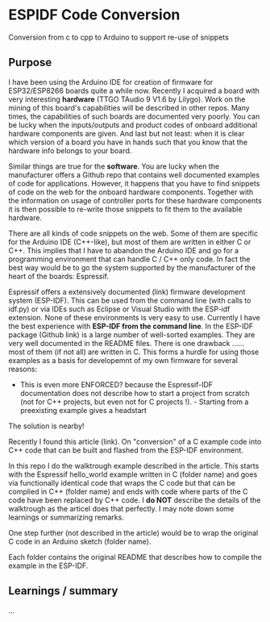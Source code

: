 # ESPIDF Code Conversion
 Conversion from c to cpp to Arduino to support re-use of snippets

## Purpose

I have been using the Arduino IDE for creation of firmware for ESP32/ESP8266 boards quite a while now. Recently I acquired a board with very interesting **hardware** (TTGO TAudio 9 V1.6 by Lilygo). Work on the mining of this board's capabilities will be described in other repos. Many times, the capabilities of such boards are documented very poorly. You can be lucky when the inputs/outputs and product codes of onboard additional hardware components are given. And last but not least: when it is clear which version of a board you have in hands such that you know that the hardware info belongs to your board.

Similar things are true for the **software**. You are lucky when the manufacturer offers a Github repo that contains well documented examples of code for applications. However, it happens that you have to find snippets of code on the web for the onboard hardware components. Together with the information on usage of controller ports for these hardware components it is then possible to re-write those snippets to fit them to the available hardware.

There are all kinds of code snippets on the web. Some of them are specific for the Arduino IDE (C++-like), but most of them are written in either C or C++. This implies that I have to abandon the Arduino IDE and go for a programming environment that can handle C / C++ only code. In fact the best way would be to go the system supported by the manufacturer of the heart of the boards: Espressif.

Espressif offers a extensively documented (link) firmware development system (ESP-IDF). This can be used from the command line (with calls to idf.py) or via IDEs such as Eclipse or Visual Studio with the ESP-idf extension. None of these environments is very easy to use. Currently I have the best experience with **ESP-IDF from the command line**.  In the ESP-IDF package (Github link) is a large number of well-sorted examples. They are very well documented in the README files. There is one drawback ...... most of them (if not all) are written in C. This forms a hurdle for using those examples as a basis for developemnt of my own firmware for several reasons:
- This is even more ENFORCED? because the Espressif-IDF documentation does not describe how to start a project from scratch (not for C++ projects, but even not for C projects !). - Starting from a preexisting example gives a headstart 

The solution is nearby!

Recently I found this article (link). On "conversion" of a C example code into C++ code that can be built and flashed from the ESP-IDF environment.

In this repo I do the walktrough example described in the article. This starts with the Espressif hello_world example written in C (folder name) and goes via functionally identical code that wraps the C code but that can be complied in C++ (folder name) and ends with code where parts of the C code have been replaced by C++ code. I **do NOT** describe the details of the walktrough as the articel does that perfectly. I may note down some learnings or summarizing remarks.

One step further (not described in the article) would be to wrap the original C code in an Arduino sketch (folder name).

Each folder contains the original README that describes how to compile the example in the ESP-IDF.

## Learnings / summary

...
